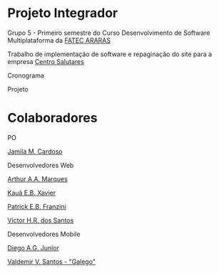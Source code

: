 <h1>Projeto Integrador</h1>

<p> Grupo 5 - Primeiro semestre do Curso Desenvolvimento de Software Multiplataforma da <a href="https://fatecararas.cps.sp.gov.br/tecnologia-em-desenvolvimento-de-softwares-multiplataforma/"> FATEC ARARAS</a> </p>

<p> Trabalho de implementação de software e repaginação do site para a empresa <a href="https://www.centrosalutares.com.br/">Centro Salutares</a></p>

<p>Cronograma</p>

<p>Projeto</p>

<h1>Colaboradores</h1>

<p>PO</p>
<p><a href="https://github.com/jmcardoso18">Jamila M. Cardoso</a></p>

<p>Desenvolvedores Web</p>
<p><a href="https://github.com/thurzinho-0">Arthur A.A. Marques</a></p>
<p><a href="https://github.com/KauaXavier1">Kauã E.B. Xavier</a></p>
<p><a href="https://github.com/PatrickFranzini">Patrick E.B. Franzini</a></p>
<p><a href="https://github.com/VictorHg78">Victor H.R. dos Santos</a></p>

<p>Desenvolvedores Mobile</p>
<p><a href="">Diego A.G. Junior</a></p>
<p><a href="https://github.com/valdemirvalentin07">Valdemir V. Santos - "Galego"</a></p>


